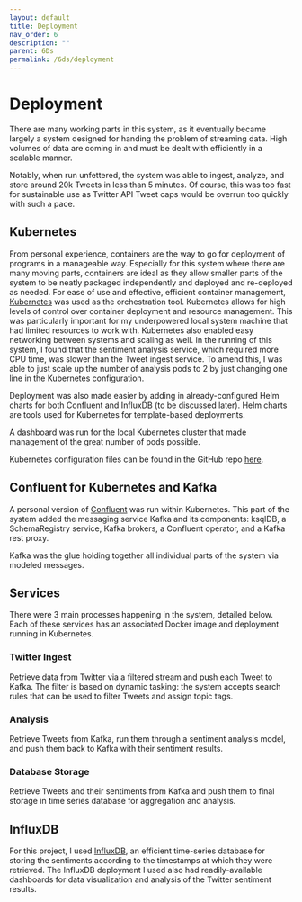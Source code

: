 ```yaml
---
layout: default
title: Deployment
nav_order: 6
description: ""
parent: 6Ds
permalink: /6ds/deployment
---
```


# Deployment

There are many working parts in this system, as it eventually became largely a system designed for handing the problem of streaming data. High volumes of data are coming in and must be dealt with efficiently in a scalable manner.

Notably, when run unfettered, the system was able to ingest, analyze, and store around 20k Tweets in less than 5 minutes. Of course, this was too fast for sustainable use as Twitter API Tweet caps would be overrun too quickly with such a pace.


## Kubernetes

From personal experience, containers are the way to go for deployment of programs in a manageable way. Especially for this system where there are many moving parts, containers are ideal as they allow smaller parts of the system to be neatly packaged independently and deployed and re-deployed as needed. For ease of use and effective, efficient container management, [Kubernetes](https://github.com/kubernetes/kubernetes) was used as the orchestration tool. Kubernetes allows for high levels of control over container deployment and resource management. This was particularly important for my underpowered local system machine that had limited resources to work with. Kubernetes also enabled easy networking between systems and scaling as well. In the running of this system, I found that the sentiment analysis service, which required more CPU time, was slower than the Tweet ingest service. To amend this, I was able to just scale up the number of analysis pods to 2 by just changing one line in the Kubernetes configuration.

Deployment was also made easier by adding in already-configured Helm charts for both Confluent and InfluxDB (to be discussed later). Helm charts are tools used for Kubernetes for template-based deployments.

A dashboard was run for the local Kubernetes cluster that made management of the great number of pods possible.

Kubernetes configuration files can be found in the GitHub repo [here](https://github.com/jklasa/heartbeat/tree/main/k8s).

## Confluent for Kubernetes and Kafka

A personal version of [Confluent](https://www.confluent.io/blog/confluent-for-kubernetes-offers-cloud-native-kafka-automation/) was run within Kubernetes. This part of the system added the messaging service Kafka and its components: ksqlDB, a SchemaRegistry service, Kafka brokers, a Confluent operator, and a Kafka rest proxy.

Kafka was the glue holding together all individual parts of the system via modeled messages.

## Services

There were 3 main processes happening in the system, detailed below. Each of these services has an associated Docker image and deployment running in Kubernetes.

### Twitter Ingest

Retrieve data from Twitter via a filtered stream and push each Tweet to Kafka. The filter is based on dynamic tasking: the system accepts search rules that can be used to filter Tweets and assign topic tags.

### Analysis

Retrieve Tweets from Kafka, run them through a sentiment analysis model, and push them back to Kafka with their sentiment results.

### Database Storage

Retrieve Tweets and their sentiments from Kafka and push them to final storage in time series database for aggregation and analysis.

## InfluxDB

For this project, I used [InfluxDB](https://github.com/influxdata/influxdb), an efficient time-series database for storing the sentiments according to the timestamps at which they were retrieved. The InfluxDB deployment I used also had readily-available dashboards for data visualization and analysis of the Twitter sentiment results.

